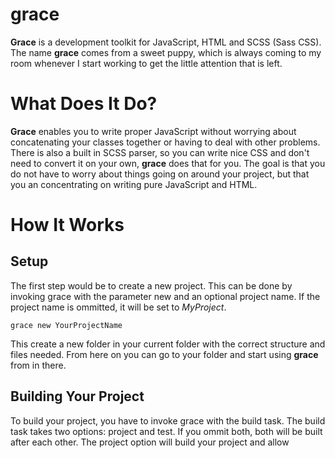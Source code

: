 grace
=====

**Grace** is a development toolkit for JavaScript, HTML and SCSS (Sass CSS).
The name **grace** comes from a sweet puppy, which is always coming to my room whenever I start working to get the little attention that is left.

What Does It Do?
================

**Grace** enables you to write proper JavaScript without worrying about concatenating your classes together or having to deal with other problems. There is also a built in SCSS parser, so you can write nice CSS and don't need to convert it on your own, **grace** does that for you.
The goal is that you do not have to worry about things going on around your project, but that you an concentrating on writing pure JavaScript and HTML.

How It Works
============

Setup
-----

The first step would be to create a new project. This can be done by invoking grace with the parameter new and an optional project name. If the project name is ommitted, it will be set to _MyProject_.
```shell
grace new YourProjectName
```
This create a new folder in your current folder with the correct structure and files needed. From here on you can go to your folder and start using **grace** from in there.

Building Your Project
---------------------

To build your project, you have to invoke grace with the build task. The build task takes two options: project and test. If you ommit both, both will be built after each other. The project option will build your project and allow
